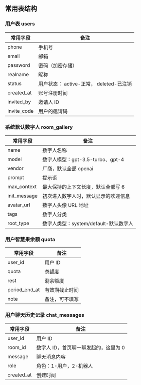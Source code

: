 ## 常用表结构

### 用户表 users

| 常用字段    | 备注                                  |
|-------------|---------------------------------------|
| phone       | 手机号                                |
| email       | 邮箱                                  |
| password    | 密码（加密存储）                        |
| realname    | 昵称                                  |
| status      | 用户状态： active-正常， deleted-已注销 |
| created_at  | 账号注册时间                          |
| invited_by  | 邀请人 ID                             |
| invite_code | 用户的邀请码                          |

### 系统默认数字人 room_gallery

| 常用字段 | 备注       |
|----------|------------|
| name | 数字人名称 | 
| model | 数字人模型：gpt-3.5-turbo、gpt-4 | 
| vendor | 厂商，默认全部 openai | 
| prompt | 提示语 | 
| max_context | 最大保持的上下文长度，默认全部写 6 | 
| init_message | 初次进入数字人时，默认显示的欢迎信息 | 
| avatar_url |  数字人头像 URL 地址 | 
| tags |  数字人分类 | 
| root_type | 数字人类型：system/default-默认数字人 | 

### 用户智慧果余额 quota

| 常用字段 | 备注       |
|----------|------------|
| user_id | 用户 ID | 
| quota | 总额度 | 
| rest |  剩余额度 | 
| period_end_at | 有效期截止时间 | 
| note | 备注，可不填写 | 

### 用户聊天历史记录 chat_messages

| 常用字段 | 备注       |
|----------|------------|
| user_id | 用户 ID | 
| room_id | 数字人 ID，首页聊一聊发起的，这里为 0 |
| message | 聊天消息内容 | 
| role | 角色：1-用户，2-机器人 | 
| created_at | 创建时间 | 